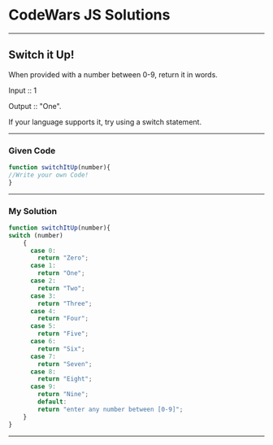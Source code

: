 # CodeWars JS Solutions

---

## Switch it Up!

When provided with a number between 0-9, return it in words.

Input :: 1

Output :: "One".

If your language supports it, try using a switch statement.

---

### Given Code


```js
function switchItUp(number){
//Write your own Code!
}
```

---

### My Solution 


```js
function switchItUp(number){
switch (number) 
    {
      case 0:
        return "Zero";
      case 1:
        return "One";
      case 2:
        return "Two";
      case 3:
        return "Three";
      case 4: 
        return "Four";    
      case 5:
        return "Five";
      case 6:
        return "Six";
      case 7:
        return "Seven";
      case 8:
        return "Eight";
      case 9: 
        return "Nine";
        default:  
        return "enter any number between [0-9]";
    }
}
```


---

